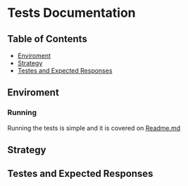 # Tests Documentation

## Table of Contents

- [Enviroment](#Enviroment)
- [Strategy](#Strategy)
- [Testes and Expected Responses](#Testes-and-Expected-Responses)

## Enviroment
### Running

Running the tests is simple and it is covered on [Readme.md](README.md#Running)

## Strategy

## Testes and Expected Responses
